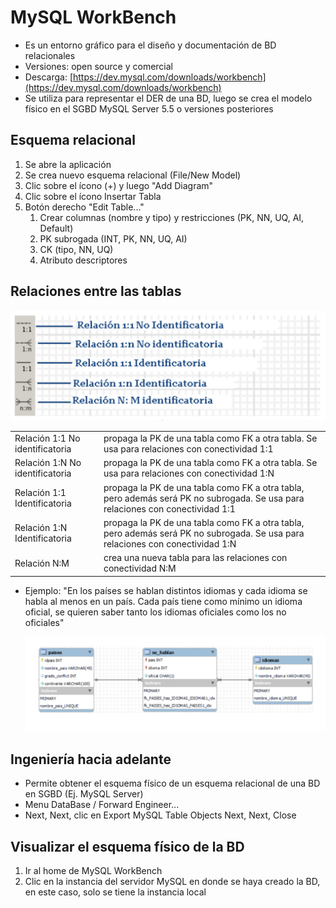 # MySQL WorkBench

* Es un entorno gráfico para el diseño y documentación de BD relacionales
* Versiones: open source y comercial
* Descarga: [https://dev.mysql.com/downloads/workbench](https://dev.mysql.com/downloads/workbench)
* Se utiliza para representar el DER de una BD, luego se crea el modelo físico en el SGBD MySQL Server 5.5 o versiones posteriores

## Esquema relacional

1. Se abre la aplicación
1. Se crea nuevo esquema relacional (File/New Model)
1. Clic sobre el ícono (+) y luego "Add Diagram"
1. Clic sobre el ícono Insertar Tabla
1. Botón derecho "Edit Table..."
    1. Crear columnas (nombre y tipo) y restricciones (PK, NN, UQ, AI, Default)
    1. PK subrogada (INT, PK, NN, UQ, AI)
    1. CK (tipo, NN, UQ)
    1. Atributo descriptores

## Relaciones entre las tablas

![Tipos de relaciones](img/mysql-tipo-relaciones.png)

|||
| -- | -- |
| Relación 1:1 No identificatoria | propaga la PK de una tabla como FK a otra tabla. Se usa para relaciones con conectividad 1:1 |
| Relación 1:N No identificatoria | propaga la PK de una tabla como FK a otra tabla. Se usa para relaciones con conectividad 1:N |
| Relación 1:1 Identificatoria  | propaga la PK de una tabla como FK a otra tabla, pero además será PK no subrogada. Se usa para relaciones con conectividad 1:1 |
| Relación 1:N Identificatoria  | propaga la PK de una tabla como FK a otra tabla, pero además será PK no subrogada. Se usa para relaciones con conectividad 1:N |
| Relación N:M                  | crea una nueva tabla para las relaciones con conectividad N:M |

* Ejemplo: "En los países se hablan distintos idiomas y cada idioma se habla al menos en un país. Cada país tiene como mínimo un idioma oficial, se quieren saber tanto los idiomas oficiales como los no oficiales"

    ![Ejemplo](img/mysql-ejemplo.png)

## Ingeniería hacia adelante

* Permite obtener el esquema físico de un esquema relacional de una BD en SGBD (Ej. MySQL Server)
* Menu DataBase / Forward Engineer...
* Next, Next, clic en Export MySQL Table Objects Next, Next, Close

## Visualizar el esquema físico de la BD

1. Ir al home de MySQL WorkBench
1. Clic en la instancia del servidor MySQL en donde se haya creado la BD, en este caso, solo se tiene la instancia local
